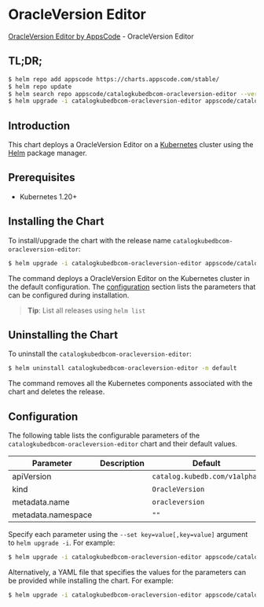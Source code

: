# OracleVersion Editor

[OracleVersion Editor by AppsCode](https://appscode.com) - OracleVersion Editor

## TL;DR;

```bash
$ helm repo add appscode https://charts.appscode.com/stable/
$ helm repo update
$ helm search repo appscode/catalogkubedbcom-oracleversion-editor --version=v0.20.0
$ helm upgrade -i catalogkubedbcom-oracleversion-editor appscode/catalogkubedbcom-oracleversion-editor -n default --create-namespace --version=v0.20.0
```

## Introduction

This chart deploys a OracleVersion Editor on a [Kubernetes](http://kubernetes.io) cluster using the [Helm](https://helm.sh) package manager.

## Prerequisites

- Kubernetes 1.20+

## Installing the Chart

To install/upgrade the chart with the release name `catalogkubedbcom-oracleversion-editor`:

```bash
$ helm upgrade -i catalogkubedbcom-oracleversion-editor appscode/catalogkubedbcom-oracleversion-editor -n default --create-namespace --version=v0.20.0
```

The command deploys a OracleVersion Editor on the Kubernetes cluster in the default configuration. The [configuration](#configuration) section lists the parameters that can be configured during installation.

> **Tip**: List all releases using `helm list`

## Uninstalling the Chart

To uninstall the `catalogkubedbcom-oracleversion-editor`:

```bash
$ helm uninstall catalogkubedbcom-oracleversion-editor -n default
```

The command removes all the Kubernetes components associated with the chart and deletes the release.

## Configuration

The following table lists the configurable parameters of the `catalogkubedbcom-oracleversion-editor` chart and their default values.

|     Parameter      | Description |                 Default                  |
|--------------------|-------------|------------------------------------------|
| apiVersion         |             | <code>catalog.kubedb.com/v1alpha1</code> |
| kind               |             | <code>OracleVersion</code>               |
| metadata.name      |             | <code>oracleversion</code>               |
| metadata.namespace |             | <code>""</code>                          |


Specify each parameter using the `--set key=value[,key=value]` argument to `helm upgrade -i`. For example:

```bash
$ helm upgrade -i catalogkubedbcom-oracleversion-editor appscode/catalogkubedbcom-oracleversion-editor -n default --create-namespace --version=v0.20.0 --set apiVersion=catalog.kubedb.com/v1alpha1
```

Alternatively, a YAML file that specifies the values for the parameters can be provided while
installing the chart. For example:

```bash
$ helm upgrade -i catalogkubedbcom-oracleversion-editor appscode/catalogkubedbcom-oracleversion-editor -n default --create-namespace --version=v0.20.0 --values values.yaml
```
